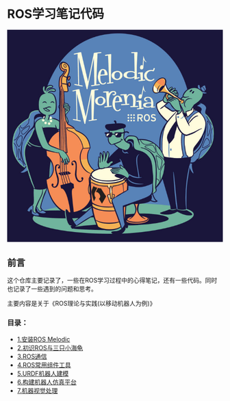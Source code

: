 # ROS学习笔记代码
![Melodic](images/ROS_Melodic.jpg)

## 前言

这个仓库主要记录了，一些在ROS学习过程中的心得笔记，还有一些代码。同时也记录了一些遇到的问题和思考。

主要内容是关于《ROS理论与实践(以移动机器人为例)》

### 目录：

- [1.安装ROS Melodic](1.安装ROS%20Melodic)
- [2.初识ROS与三只小海龟](2.初识ROS与三只小海龟)
- [3.ROS通信](3.ROS通信)
- [4.ROS常用组件工具](4.ROS常用组件工具)
- [5.URDF机器人建模](5.URDF机器人建模)
- [6.构建机器人仿真平台](6.构建机器人仿真平台)
- [7.机器视觉处理](7.机器视觉处理)



